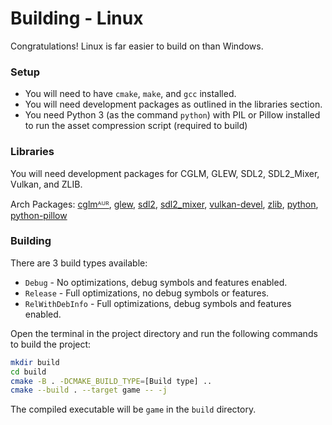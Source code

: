 # Building - Linux
Congratulations! Linux is far easier to build on than Windows.

### Setup
- You will need to have `cmake`, `make`, and `gcc` installed.
- You will need development packages as outlined in the libraries section.
- You need Python 3 (as the command `python`) with PIL or Pillow installed to run the asset compression script (required to build)

### Libraries

You will need development packages for CGLM, GLEW, SDL2, SDL2_Mixer, Vulkan, and ZLIB.

Arch Packages:
[cglmᴬᵁᴿ](https://aur.archlinux.org/packages/cglm),
[glew](https://archlinux.org/packages/extra/x86_64/glew/),
[sdl2](https://archlinux.org/packages/extra/x86_64/sdl2/),
[sdl2_mixer](https://archlinux.org/packages/extra/x86_64/sdl2_mixer/),
[vulkan-devel](https://archlinux.org/groups/x86_64/vulkan-devel/),
[zlib](https://archlinux.org/packages/core/x86_64/zlib/),
[python](https://archlinux.org/packages/core/x86_64/python/),
[python-pillow](https://archlinux.org/packages/extra/x86_64/python-pillow/)

### Building
There are 3 build types available:
- `Debug` - No optimizations, debug symbols and features enabled.
- `Release` - Full optimizations, no debug symbols or features.
- `RelWithDebInfo` - Full optimizations, debug symbols and features enabled.

Open the terminal in the project directory and run the following commands to build the project:
```sh
mkdir build
cd build
cmake -B . -DCMAKE_BUILD_TYPE=[Build type] ..
cmake --build . --target game -- -j
```
The compiled executable will be `game` in the `build` directory.
